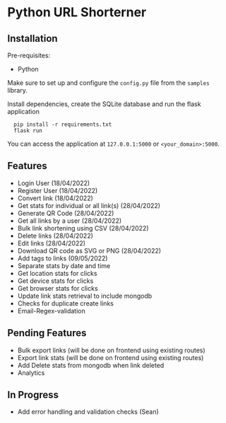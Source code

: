 # Python URL Shorterner


## Installation

Pre-requisites:

- Python

Make sure to set up and configure the `config.py` file from the `samples` library.

Install dependencies, create the SQLite database and run the flask application

```
  pip install -r requirements.txt
  flask run
```

You can access the application at `127.0.0.1:5000` or `<your_domain>:5000`.

## Features
- Login User (18/04/2022)
- Register User (18/04/2022)
- Convert link (18/04/2022)
- Get stats for individual or all link(s) (28/04/2022)
- Generate QR Code (28/04/2022)
- Get all links by a user (28/04/2022)
- Bulk link shortening using CSV (28/04/2022)
- Delete links (28/04/2022)
- Edit links (28/04/2022)
- Download QR code as SVG or PNG (28/04/2022)
- Add tags to links (09/05/2022)
- Separate stats by date and time
- Get location stats for clicks
- Get device stats for clicks
- Get browser stats for clicks
- Update link stats retrieval to include mongodb
- Checks for duplicate create links
- Email-Regex-validation

## Pending Features

- Bulk export links (will be done on frontend using existing routes)
- Export link stats (will be done on frontend using existing routes)
- Add Delete stats from mongodb when link deleted
- Analytics

## In Progress

- Add error handling and validation checks (Sean)

